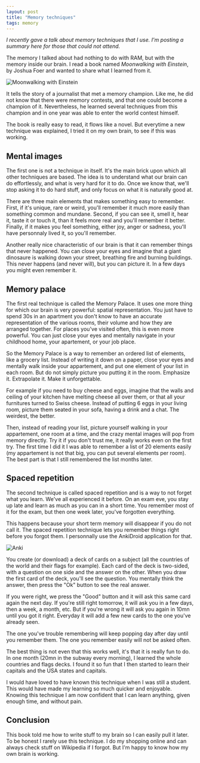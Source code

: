 ```yaml
---
layout: post
title: "Memory techniques"
tags: memory
---
```


_I recently gave a talk about memory techniques that I use. I'm posting a summary
here for those that could not attend._

The memory I talked about had nothing to do with RAM, but with the memory inside
our brain. I read a book named _Moonwalking with Einstein_, by Joshua
Foer and wanted to share what I learned from it.

![Moonwalking with Einstein](/img/files/2015-10-16/moonwalking.jpg)

It tells the story of a journalist that met a memory champion. Like me, he did
not know that there were memory contests, and that one could become a champion
of it. Nevertheless, he learned several techniques from this champion and in
one year was able to enter the world contest himself. 

The book is really easy to read, it flows like a novel. But everytime a new
technique was explained, I tried it on my own brain, to see if this was working.

## Mental images

The first one is not a technique in itself. It's the main brick upon which
all other techniques are based. The idea is to understand what our brain
can do effortlessly, and what is very hard for it to do. Once we know that,
we'll stop asking it to do hard stuff, and only focus on what it is naturally
good at.

There are three main elements that makes something easy to remember. First, if
it's unique, rare or weird, you'll remember it much more easily than something
common and mundane. Second, if you can see it, smell it, hear it, taste it or
touch it, than it feels more real and you'll remember it better. Finally, if it
makes you feel something, either joy, anger or sadness, you'll
have personnaly lived it, so you'll remember.

Another really nice characteristic of our brain is that it can remember things
that never happened. You can close your eyes and imagine that a giant dinosaure
is walking down your street, breathing fire and burning buildings. This never
happens (and never will), but you can picture it. In a few days you might even
remember it.

## Memory palace

The first real technique is called the Memory Palace. It uses one
more thing for which our brain is very powerful: spatial representation. You
just have to spend 30s in an apartment you don't know to have an accurate
representation of the various rooms, their volume and how they are arranged
together. For places you've visited often, this is even more powerful. You can just
close your eyes and mentally navigate in your childhood home, your apartement,
or your job place.

So the Memory Palace is a way to remember an ordered list of elements, like
a grocery list. Instead of writing it down on a paper, close your eyes and
mentally walk inside your appartement, and put one element of your list in each
room. But do not simply picture you putting it in the room. Emphasize it.
Extrapolate it. Make it unforgettable.

For example if you need to buy cheese and eggs, imagine that the walls and
ceiling of your kitchen have melting cheese all over them, or that all your
furnitures turned to Swiss cheese. Instead of putting 6 eggs in your living
room, picture them seated in your sofa, having a drink and a chat. The weirdest,
the better.

Then, instead of reading your list, picture yourself walking in your
appartement, one room at a time, and the crazy mental images will pop from
memory directly. Try it if you don't trust me, it really works even on the first
try. The first time I did it I was able to remember a list of 20 elements easily
(my appartement is not that big, you can put several elements per room). The
best part is that I still remembered the list months later.

## Spaced repetition

The second technique is called spaced repetition and is a way to not forget what
you learn. We've all experienced it before. On an exam eve, you
stay up late and learn as much as you can in a short time. You
remember most of it for the exam, but then one week later, you've forgotten
everything.

This happens because your short term memory will disappear if you do not call
it. The spaced repetition technique lets you remember things right before you
forgot them. I personnally use the AnkiDroid application for that.

![Anki](/img/files/2015-10-16/anki-03.png)

You create (or download) a deck of cards on a subject (all
the countries of the world and their flags for example). Each card of the deck
is two-sided, with a question on one side and the answer on the other. When you
draw the first card of the deck, you'll see the question. You mentally think the
answer, then press the "Ok" button to see the real answer.

If you were right, we press the "Good" button and it will ask this same card
again the next day. If you're still right tomorrow, it will ask you in a few days,
then a week, a month, etc. But if you're wrong it will ask you again in
10mn until you got it right. Everyday it will add a few new cards to the one
you've already seen.

The one you've trouble remembering will keep popping day after day until you
remember them. The one you remember easily will not be asked often. 

The best thing is not even that this works well, it's that it is really fun to
do. In one month (20mn in the subway every morning), I learned the whole
countries and flags decks. I found it so fun that I then started to learn their
capitals and the USA states and capitals.

I would have loved to have known this technique when I was still a student. This
would have made my learning so much quicker and enjoyable. Knowing this
technique I am now confident that I can learn anything, given enough time, and
without pain.

## Conclusion

This book told me how to write stuff to my brain so I can easily pull it later.
To be honest I rarely use this technique. I do my shopping online and can always
check stuff on Wikipedia if I forgot. But I'm happy to know how my own brain is
working.

